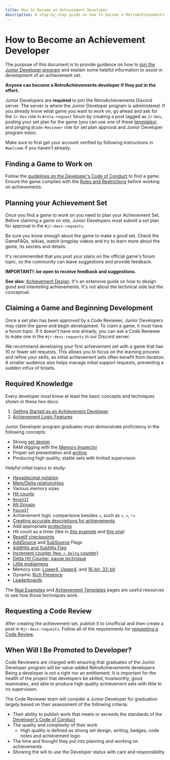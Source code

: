 ```yaml
---
title: How to Become an Achievement Developer
description: A step-by-step guide on how to become a RetroAchievements developer, including required knowledge, planning, and best practices.
---
```


# How to Become an Achievement Developer

The purpose of this document is to provide guidance on how to [join the Junior Developer program](/developer-docs/jr-dev-rules) and explain some helpful information to assist in development of an achievement set.

**Anyone can become a RetroAchievements developer if they put in the effort.**

Junior Developers are **required** to join the RetroAchievements Discord server. The server is where the Junior Developer program is administered. If you already know what game you want to work on, go ahead and ask for the `Jr-Dev` role in `#role-request` forum by creating a post tagged as `Jr-Dev`, posting your set plan for the game (you can use one of these [templates](https://docs.google.com/spreadsheets/d/1VC2phJ9AUcZK5Ll4bVuMpJXED8QdM_nw8OdSAuLc3bI/edit)), and pinging `@Code-Reviewer` role for set plan approval and Junior Developer program indoc.

Make sure to first get your account verified by following instructions in `#welcome` if you haven't already.

## Finding a Game to Work on

Follow the [guidelines on the Developer's Code of Conduct](/guidelines/developers/code-of-conduct#working-on-empty-sets) to find a game. Ensure the game complies with the [Rules and Restrictions](/developer-docs/jr-dev-rules#rules-and-restrictions) before working on achievements.

## Planning your Achievement Set

Once you find a game to work on you need to plan your Achievement Set. Before claiming a game on site, Junior Developers must submit a set plan for approval in the `#jr-devs-requests`.

Be sure you know enough about the game to make a good set. Check the GameFAQs, wikias, watch longplay videos and try to learn more about the game, its secrets and details.

It's recommended that you post your plans on the official game's forum topic, so the community can leave suggestions and provide feedback.

**IMPORTANT!: be open to receive feedback and suggestions.**

**See also**: [Achievement Design](/developer-docs/achievement-design). It's an extensive guide on how to design good and interesting achievements. It's not about the technical side but the conceptual.

## Claiming a Game and Beginning Development

Once a set plan has been approved by a Code Reviewer, Junior Developers may claim the game and begin development. To claim a game, it must have a forum topic. If it doesn't have one already, you can ask a Code Reviewer to make one in the `#jr-devs-requests` in our Discord server.

We recommend developing your first achievement set with a game that has 10 or fewer set requests. This allows you to focus on the learning process and refine your skills, as initial achievement sets often benefit from iteration. A smaller audience also helps manage initial support requests, preventing a sudden influx of tickets.

## Required Knowledge

Every developer must know at least the basic concepts and techniques shown in these two docs:

1. [Getting Started as an Achievement Developer](/developer-docs/getting-started-as-an-achievement-developer)
2. [Achievement Logic Features](/orphaned/achievement-logic-features)

Junior Developer program graduates must demonstrate proficiency in the following concepts:

- Strong [set design](/developer-docs/achievement-design)
- RAM digging with the [Memory Inspector](/developer-docs/memory-inspector)
- Proper set presentation and [writing](/guidelines/content/writing-policy)
- Producing high quality, stable sets with limited supervision

Helpful initial topics to study:

- [Hexadecimal notation](/developer-docs/memory-inspector#decimal-binary-and-hexadecimal-notations)
- [Mem/Delta relationships](/developer-docs/delta-values)
- Various memory sizes
- [Hit counts](/developer-docs/hit-counts)
- [`ResetIf`](/developer-docs/flags/resetif)
- [Alt Groups](/developer-docs/alt-groups)
- [`PauseIf`](/developer-docs/flags/pauseif)
- Achievement logic comparisons besides `=`, such as `>`, `<`, `!=`
- [Creating accurate descriptions for achievements](/guidelines/developers/code-of-conduct#basic-achievement-design-guidelines)
- Add appropriate [protections](/developer-docs/getting-started-as-an-achievement-developer#important-tips)
- Hit count as a timer (like in [this example](/developer-docs/real-examples/using-hit-counts-as-a-timer) and [this one](/developer-docs/real-examples/creating-a-timer-with-reset-if-hits-based-on-the-speed-of-the-game))
- [ResetIf checkpoints](/developer-docs/achievement-templates#finish-level-n-without-dying)
- [AddSource](/developer-docs/flags/addsource) and [SubSource](/developer-docs/flags/subsource) Flags
- [AddHits and SubHits Flag](/developer-docs/flags/addhits-subhits)
- [Increment counter (`Mem > Delta` counter)](/developer-docs/real-examples/using-delta-values-and-hit-counts-to-detect-an-increment)
- [Delta Hit Counter, pause technique](/developer-docs/achievement-templates#check-for-a-specific-value-changing-to-another-specific-value-ten-times)
- [Little endianness](/developer-docs/memory-inspector#endianness)
- Memory size: [Lower4, Upper4](/developer-docs/memory-inspector#upper4-and-lower4), and [16-bit, 32-bit](/developer-docs/memory-inspector#_16-and-32-bit-mode)
- Dynamic [Rich Presence](/developer-docs/rich-presence)
- [Leaderboards](/developer-docs/leaderboards)

The [Real Examples](/developer-docs/real-examples) and [Achievement Templates](/developer-docs/achievement-templates) pages are useful resources to see how those techniques work.

## Requesting a Code Review

After creating the achievement set, publish it to Unofficial and then create a post in `#jr-devs-requests`. Follow all of the requirements for [requesting a Code Review.](/developer-docs/jr-dev-rules.html#code-review-requests)

## When Will I Be Promoted to Developer?

Code Reviewers are charged with ensuring that graduates of the Junior Developer program will be value-added RetroAchievements developers. Being a developer is not a right nor an entitlement. It is important for the health of the project that developers be skilled, trustworthy, good teammates, and able to produce high quality achievement sets with little to no supervision.

The Code Reviewer team will consider a Junior Developer for graduation largely based on their assessment of the following criteria:

- Their ability to publish work that meets or exceeds the standards of the [Developer's Code of Conduct](/guidelines/developers/code-of-conduct)
- The quality and complexity of their work
  - High quality is defined as strong set design, writing, badges, code notes and achievement logic
- The time and thought they put into planning and working on achievements
- Showing the will to use the Developer status with care and responsibility
